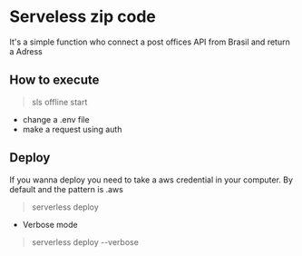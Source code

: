 # Serveless zip code

It's a simple function who connect a post offices API from Brasil and return a Adress

## How to execute

> sls offline start

 - change a .env file 
 - make a request using auth

## Deploy
 If you wanna deploy you need to take a aws credential in your computer. By default and the pattern is .aws

> serverless deploy

 - Verbose mode

> serverless deploy --verbose
